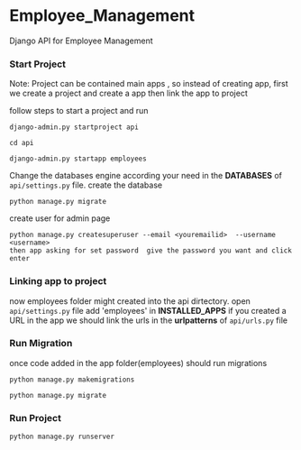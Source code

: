 # Employee_Management
Django API for Employee Management

### Start Project
Note: Project can be contained main apps , so instead of creating app,  first we create a project and create a app then link the app to project

follow steps to start a project and run
```
django-admin.py startproject api

cd api

django-admin.py startapp employees
```
Change the databases engine according your need in the **DATABASES** of `api/settings.py` file.
create the database 
```
python manage.py migrate
```
create user for admin page
```
python manage.py createsuperuser --email <youremailid>  --username <username>
then app asking for set password  give the password you want and click enter
```
### Linking app to project
  now employees folder might created into the api dirtectory.
  open `api/settings.py` file add 'employees' in **INSTALLED_APPS**
  if you created a URL in the app we should link the urls in the **urlpatterns** of `api/urls.py` file
 
 
### Run Migration
once code added in the app folder(employees) should run migrations
```
python manage.py makemigrations

python manage.py migrate
```

### Run Project

```
python manage.py runserver
```
